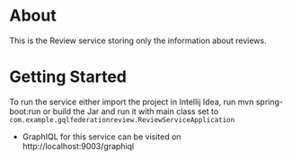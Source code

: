 # About
This is the Review service storing only the information about reviews.
# Getting Started
To run the service either import the project in Intellij Idea, run mvn spring-boot:run or build the Jar and run it with main class set to `com.example.gqlfederationreview.ReviewServiceApplication` 
- GraphIQL for this service can be visited on http://localhost:9003/graphiql